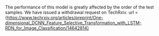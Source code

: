 The performance of this model is greatly affected by the order of the test samples. We have issued a withdrawal request on TechRxiv.
url = {https://www.techrxiv.org/articles/preprint/One-dimensional_DCNN_Feature_Selective_Transformation_with_LSTM-RDN_for_Image_Classification/14642814}
